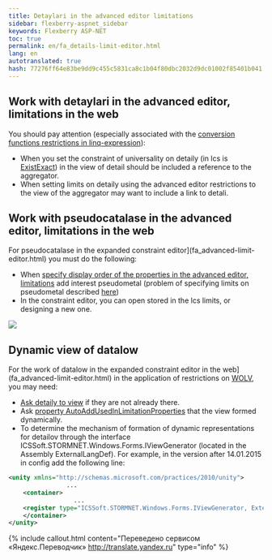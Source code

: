 ```yaml
--- 
title: Detaylari in the advanced editor limitations 
sidebar: flexberry-aspnet_sidebar 
keywords: Flexberry ASP-NET 
toc: true 
permalink: en/fa_details-limit-editor.html 
lang: en 
autotranslated: true 
hash: 77276ff64e83be9dd9c455c5831ca8c1b04f80dbc2032d9dc01002f85401b041 
--- 
```


## Work with detaylari in the advanced editor, limitations in the web 

You should pay attention (especially associated with the [conversion functions restrictions in linq-expression](fo_lcs-to-linq.html)): 

* When you set the constraint of universality on detaily (in lcs is [ExistExact](fo_exist-details.html)) in the view of detail should be included a reference to the aggregator. 
* When setting limits on detaily using the advanced editor restrictions to the view of the aggregator may want to include a link to detali. 

## Work with pseudocatalase in the advanced editor, limitations in the web 

For pseudocatalase in the expanded constraint editor](fa_advanced-limit-editor.html) you must do the following: 
* When [specify display order of the properties in the advanced editor, limitations](fa_prop-order-limit-editor.html) add interest pseudometal (problem of specifying limits on pseudometal described [here](fo_linq-provider.html)) 
* In the constraint editor, you can open stored in the lcs limits, or designing a new one. 

![](/images/pages/products/flexberry-aspnet/ogranicheniye/le-pseudo-detail.png) 

## Dynamic view of datalow 

For the work of datalow in the expanded constraint editor in the web](fa_advanced-limit-editor.html) in the application of restrictions on [WOLV](fa_web-object-list-view.html), you may need: 
* [Ask detaily to view](fa_prop-order-limit-editor.html) if they are not already there. 
* Ask [property AutoAddUsedInLimitationProperties](fa_prop-order-limit-editor.html) that the view formed dynamically. 
* To determine the mechanism of formation of dynamic representations for detailov through the interface ICSSoft.STORMNET.Windows.Forms.IViewGenerator (located in the Assembly ExternalLangDef). For example, in the version after 14.01.2015 in config add the following line: 

```xml
<unity xmlns="http://schemas.microsoft.com/practices/2010/unity">
				...	
	<container>
				  ...
	<register type="ICSSoft.STORMNET.Windows.Forms.IViewGenerator, ExternalLangDef" mapTo="NewPlatform.Flexberry.Web.Page.LimitEditorViewGenerator, NewPlatform.Flexberry.Web.LimitEditor" />
	</container>
</unity>
``` 



{% include callout.html content="Переведено сервисом «Яндекс.Переводчик» <http://translate.yandex.ru>" type="info" %}
